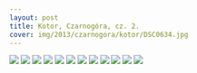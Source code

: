 ```yaml
---
layout: post
title: Kotor, Czarnogóra, cz. 2.
cover: img/2013/czarnogora/kotor/DSC0634.jpg
---
```

<img src="/img/2013/czarnogora/kotor/DSC0634.jpg">
<img src="/img/2013/czarnogora/kotor/DSC0602.jpg">
<img src="/img/2013/czarnogora/kotor/DSC0604.jpg">
<img src="/img/2013/czarnogora/kotor/DSC0607.jpg">
<img src="/img/2013/czarnogora/kotor/DSC0608.jpg">
<img src="/img/2013/czarnogora/kotor/DSC0626.jpg">
<img src="/img/2013/czarnogora/kotor/DSC0627.jpg">
<img src="/img/2013/czarnogora/kotor/DSC0629.jpg">
<img src="/img/2013/czarnogora/kotor/DSC0631.jpg">
<img src="/img/2013/czarnogora/kotor/DSC0632.jpg">
<img src="/img/2013/czarnogora/kotor/DSC0635.jpg">
<img src="/img/2013/czarnogora/kotor/DSC0644.jpg">

<div class="fb-comments" data-href="http://emilkape.github.io/Kotor2-2013" data-numposts="5" data-width="100%"></div>
